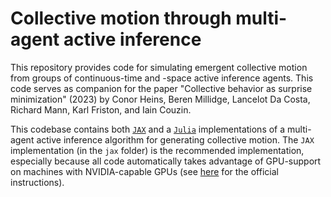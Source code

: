 # Collective motion through multi-agent active inference
This repository provides code for simulating emergent collective motion from groups of continuous-time and -space active inference agents. This code serves as companion for the paper "Collective behavior as surprise minimization" (2023) by Conor Heins, Beren Millidge, Lancelot Da Costa, Richard Mann, Karl Friston, and Iain Couzin.

This codebase contains both [`JAX`](https://github.com/google/jax) and a [`Julia`](https://julialang.org/) implementations of a multi-agent active inference algorithm for generating collective motion. The `JAX` implementation (in the `jax` folder) is the recommended implementation, especially because all code automatically takes advantage of GPU-support on machines with NVIDIA-capable GPUs (see [here](https://github.com/google/jax#pip-installation-gpu-cuda-installed-via-pip-easier) for the official instructions). 

